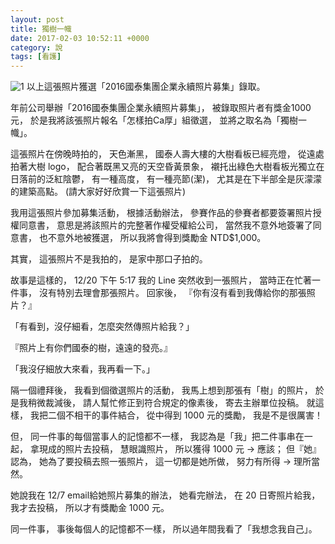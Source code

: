 ```yaml
---
layout: post
title: 獨樹一幟
date: 2017-02-03 10:52:11 +0000
category: 說
tags: [看護]
---
```



![1](/blog/assets/images/2010/tree.jpg)
以上這張照片獲選「2016國泰集團企業永續照片募集」錄取。

<!--more-->

年前公司舉辦「2016國泰集團企業永續照片募集」，
被錄取照片者有獎金1000元，
於是我將該張照片報名「怎樣拍Ca厚」組徵選，
並將之取名為「獨樹一幟」。

這張照片在傍晚時拍的，
天色漸黑，
國泰人壽大樓的大樹看板已經亮燈，
從遠處拍著大樹 logo，
配合著既黑又亮的天空昏黃景象，
襯托出綠色大樹看板光獨立在日落前的泛紅陰鬱，
有一種高度，
有一種亮節(潔)，
尤其是在下半部全是灰濛濛的建築高點。
(請大家好好欣賞一下這張照片)

我用這張照片參加募集活動，
根據活動辦法，
參賽作品的參賽者都要簽署照片授權同意書，
意思是將該照片的完整著作權受權給公司，
當然我不意外地簽署了同意書，
也不意外地被獲選，
所以我將會得到獎勵金 NTD$1,000。

其實，
這張照片不是我拍的，
是家中那口子拍的。

故事是這樣的，
12/20 下午 5:17 我的 Line 突然收到一張照片，
當時正在忙著一件事，
沒有特別去理會那張照片。
回家後，
『你有沒有看到我傳給你的那張照片？』

「有看到，沒仔細看，怎麼突然傳照片給我？」

『照片上有你們國泰的樹，遠遠的發亮。』

「我沒仔細放大來看，我再看一下。」

隔一個禮拜後，
我看到個徵選照片的活動，
我馬上想到那張有「樹」的照片，
於是我稍微裁減後，
請人幫忙修正到符合規定的像素後，
寄去主辦單位投稿。
就這樣，
我把二個不相干的事件結合，
從中得到 1000 元的獎勵，
我是不是很厲害！

但，
同一件事的每個當事人的記憶都不一樣，
我認為是「我」把二件事串在一起，
拿現成的照片去投稿，
慧眼識照片，
所以獲得 1000 元 → 應該；
但『她』認為，
她為了要投稿去照一張照片，
這一切都是她所做，
努力有所得 → 理所當然。

她說我在 12/7 email給她照片募集的辦法，
她看完辦法，
在 20 日寄照片給我，
我才去投稿，
所以才有獎勵金 1000 元。 

同一件事，
事後每個人的記憶都不一樣，
所以過年間我看了「我想念我自己」。
